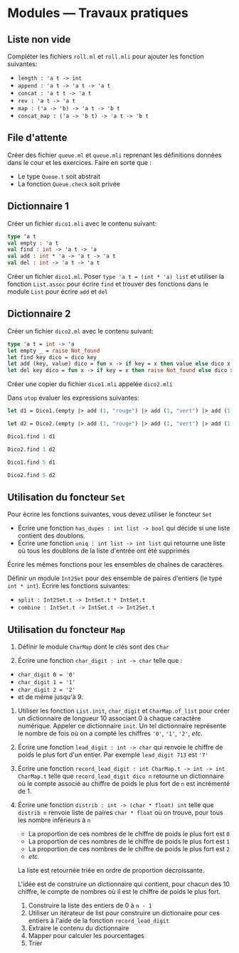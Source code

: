 # Modules &mdash; Travaux pratiques

## Liste non vide

Compléter les fichiers `roll.ml` et `roll.mli` pour ajouter les fonction suivantes:
- `length : 'a t -> int`
- `append : 'a t -> 'a t -> 'a t`
- `concat : 'a t t -> 'a t`
- `rev : 'a t -> 'a t`
- `map : ('a -> 'b) -> 'a t -> 'b t`
- `concat_map : ('a -> 'b t) -> 'a t -> 'b t`

## File d'attente

Créer des fichier `queue.ml` et `queue.mli` reprenant les définitions données
dans le cour et les exercices. Faire en sorte que :
- Le type `Queue.t` soit abstrait
- La fonction `Queue.check` soit privée

## Dictionnaire 1

Créer un fichier `dico1.mli` avec le contenu suivant:
```ocaml
type 'a t
val empty : 'a t
val find : int -> 'a t -> 'a
val add : int * 'a -> 'a t -> 'a t
val del : int -> 'a t -> 'a t
```

Créer un fichier `dico1.ml`. Poser `type 'a t = (int * 'a) list` et utiliser la
fonction `List.assoc` pour écrire `find` et trouver des fonctions dans le module
`List` pour écrire `add` et `del`

## Dictionnaire 2

Créer un fichier `dico2.ml` avec le contenu suivant:
```ocaml
type 'a t = int -> 'a
let empty _ = raise Not_found
let find key dico = dico key
let add (key, value) dico = fun x -> if key = x then value else dico x
let del key dico = fun x -> if key = x then raise Not_found else dico x
```

Créer une copier du fichier `dico1.mli` appelée `dico2.mli`

Dans `utop` évaluer les expressions suivantes:
```ocaml
let d1 = Dico1.(empty |> add (1, "rouge") |> add (1, "vert") |> add (1, "bleu"))
```

```ocaml
let d2 = Dico2.(empty |> add (1, "rouge") |> add (1, "vert") |> add (1, "bleu"))
```

```ocaml
Dico1.find 1 d1
```

```ocaml
Dico2.find 1 d2
```

```ocaml
Dico1.find 5 d1
```

```ocaml
Dico2.find 5 d2
```

## Utilisation du foncteur `Set`

Pour écrire les fonctions suivantes, vous devez utiliser le foncteur `Set`

* Écrire une fonction `has_dupes : int list -> bool` qui décide si une liste
contient des doublons.
* Écrire une fonction `uniq : int list -> int list` qui retourne une liste où
  tous les doublons de la liste d'entrée ont été supprimés

Écrire les mêmes fonctions pour les ensembles de chaînes de caractères.

Définir un module `Int2Set` pour des ensemble de paires d'entiers (le type `int * int`).
Écrire les fonctions suivantes:
- `split : Int2Set.t -> IntSet.t * IntSet.t`
- `combine : IntSet.t -> IntSet.t -> Int2Set.t`

## Utilisation du foncteur `Map`

1. Définir le module `CharMap` dont le clés sont des `Char`

1. Écrire une fonction `char_digit : int -> char` telle que :
  * `char_digit 0 = '0'`
  * `char_digit 1 = '1'`
  * `char_digit 2 = '2'`
  * et de même jusqu'à 9.

1. Utiliser les fonction `List.init`, `char_digit` et `CharMap.of_list` pour
   créer un dictionnaire de longueur 10 associant 0 à chaque caractère
   numérique. Appeler ce dictionnaire `init`. Un tel dictionnaire représente le
   nombre de fois où on a compté les chiffres `'0'`, `'1'`, `'2'`, _etc._

1. Écrire une fonction `lead_digit : int -> char` qui renvoie le chiffre de
   poids le plus fort d'un entier. Par exemple `lead_digit 713` est `'7'`

1. Écrire une fonction `record_lead_digit : int CharMap.t -> int -> int
   CharMap.t` telle que `record_lead_digit dico n` retourne un dictionnaire où
   le compte associé au chiffre de poids le plus fort de `n` est incrémenté de 1.

1. Écrire une fonction `distrib : int -> (char * float) int` telle que `distrib
   n` renvoie liste de paires `char * float` où on trouve, pour tous les nombre
   inférieurs à `n`
   - La proportion de ces nombres de le chiffre de poids le plus fort est `0`
   - La proportion de ces nombres de le chiffre de poids le plus fort est `1`
   - La proportion de ces nombres de le chiffre de poids le plus fort est `2`
   - _etc._

    La liste est retournée triée en ordre de proportion décroissante.

    L'idée est de construire un dictionnaire qui contient, pour chacun des 10
    chiffre, le compte de nombres où il est le chiffre de poids le plus fort.
      1. Construire la liste des entiers de 0 à `n - 1`
      1. Utiliser un itérateur de list pour construire un dictionaire pour ces
         entiers à l'aide de la fonction `record_lead_digit`
      1. Extraire le contenu du dictionnaire
      1. Mapper pour calculer les pourcentages
      1. Trier




